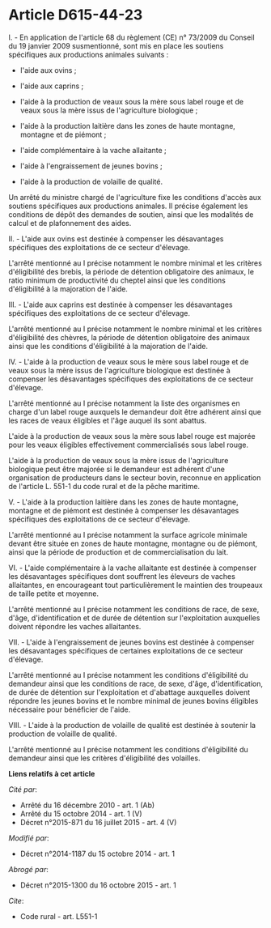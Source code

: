 # Article D615-44-23

I. - En application de l'article 68 du règlement (CE) n° 73/2009 du Conseil du 19 janvier 2009 susmentionné, sont mis en
place les soutiens spécifiques aux productions animales suivants :

- l'aide aux ovins ;

- l'aide aux caprins ;

- l'aide à la production de veaux sous la mère sous label rouge et de veaux sous la mère issus de l'agriculture biologique ;

- l'aide à la production laitière dans les zones de haute montagne, montagne et de piémont ;

- l'aide complémentaire à la vache allaitante ;

- l'aide à l'engraissement de jeunes bovins ;

- l'aide à la production de volaille de qualité.  

Un arrêté du ministre chargé de l'agriculture fixe les conditions d'accès aux soutiens spécifiques aux productions animales.
Il précise également les conditions de dépôt des demandes de soutien, ainsi que les modalités de calcul et de plafonnement
des aides. 

II. - L'aide aux ovins est destinée à compenser les désavantages spécifiques des exploitations de ce secteur d'élevage.

L'arrêté mentionné au I précise notamment le nombre minimal et les critères d'éligibilité des brebis, la période de détention
obligatoire des animaux, le ratio minimum de productivité du cheptel ainsi que les conditions d'éligibilité à la majoration
de l'aide. 

III. - L'aide aux caprins est destinée à compenser les désavantages spécifiques des exploitations de ce secteur d'élevage.

L'arrêté mentionné au I précise notamment le nombre minimal et les critères d'éligibilité des chèvres, la période de
détention obligatoire des animaux ainsi que les conditions d'éligibilité à la majoration de l'aide. 

IV. - L'aide à la production de veaux sous le mère sous label rouge et de veaux sous la mère issus de l'agriculture
biologique est destinée à compenser les désavantages spécifiques des exploitations de ce secteur d'élevage.

L'arrêté mentionné au I précise notamment la liste des organismes en charge d'un label rouge auxquels le demandeur doit être
adhérent ainsi que les races de veaux éligibles et l'âge auquel ils sont abattus.

L'aide à la production de veaux sous la mère sous label rouge est majorée pour les veaux éligibles effectivement
commercialisés sous label rouge.

L'aide à la production de veaux sous la mère issus de l'agriculture biologique peut être majorée si le demandeur est adhérent
d'une organisation de producteurs dans le secteur bovin, reconnue en application de l'article L. 551-1 du code rural et de la
pêche maritime.

V. - L'aide à la production laitière dans les zones de haute montagne, montagne et de piémont est destinée à compenser les
désavantages spécifiques des exploitations de ce secteur d'élevage.

L'arrêté mentionné au I précise notamment la surface agricole minimale devant être située en zones de haute montagne,
montagne ou de piémont, ainsi que la période de production et de commercialisation du lait. 

VI. - L'aide complémentaire à la vache allaitante est destinée à compenser les désavantages spécifiques dont souffrent les
éleveurs de vaches allaitantes, en encourageant tout particulièrement le maintien des troupeaux de taille petite et moyenne. 

L'arrêté mentionné au I précise notamment les conditions de race, de sexe, d'âge, d'identification et de durée de détention
sur l'exploitation auxquelles doivent répondre les vaches allaitantes. 

VII. - L'aide à l'engraissement de jeunes bovins est destinée à compenser les désavantages spécifiques de certaines
exploitations de ce secteur d'élevage.

L'arrêté mentionné au I précise notamment les conditions d'éligibilité du demandeur ainsi que les conditions de race, de
sexe, d'âge, d'identification, de durée de détention sur l'exploitation et d'abattage auxquelles doivent répondre les jeunes
bovins et le nombre minimal de jeunes bovins éligibles nécessaire pour bénéficier de l'aide.

VIII. - L'aide à la production de volaille de qualité est destinée à soutenir la production de volaille de qualité. 

L'arrêté mentionné au I précise notamment les conditions d'éligibilité du demandeur ainsi que les critères d'éligibilité des
volailles.

**Liens relatifs à cet article**

_Cité par_:

  - Arrêté du 16 décembre 2010 - art. 1 (Ab)
  - Arrêté du 15 octobre 2014 - art. 1 (V)
  - Décret n°2015-871 du 16 juillet 2015 - art. 4 (V)

_Modifié par_:

  - Décret n°2014-1187 du 15 octobre 2014 - art. 1

_Abrogé par_:

  - Décret n°2015-1300 du 16 octobre 2015 - art. 1

_Cite_:

  - Code rural - art. L551-1
